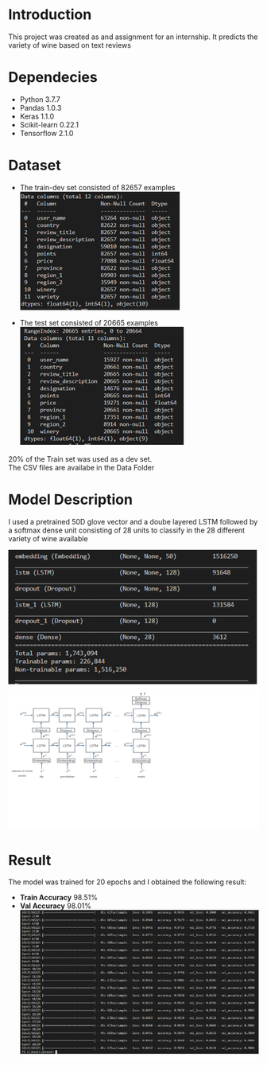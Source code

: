# Introduction
This project was created as and assignment for an internship. It predicts the variety of wine based on text reviews

# Dependecies
* Python 3.7.7
* Pandas 1.0.3
* Keras 1.1.0
* Scikit-learn 0.22.1
* Tensorflow 2.1.0

# Dataset
* The train-dev set consisted of 82657 examples  
![TrainData](/Images/TrainData.png)  

* The test set consisted of 20665 examples  
![TestData](/Images/TestData.png)  

20% of the Train set was used as a dev set.  
The CSV files are availabe in the Data Folder  
  
    
# Model Description  
  
I used a pretrained 50D glove vector and a doube layered LSTM followed by a softmax dense unit consisting of 28 units to classify in the 28 different variety of wine available
  
![ModelSummary](/Images/Model.png)  
![ModelDescription](/Images/ModelStructure.png)  
  
  
# Result
The model was trained for 20 epochs and I obtained the following result:  
* **Train Accuracy** 98.51%  
* **Val Accuracy**   98.01%
![Accuracy](/Images/Accuracy.png)  
